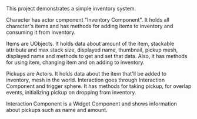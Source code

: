 This project demonstrates a simple inventory system.

Character has actor component "Inventory Component".
It holds all character's items and has methods for adding items to inventory and consuming it from inventory.

Items are UObjects.
It holds data about amount of the item, stackable attribute and max stack size, displayed name, thumbnail, pickup mesh, displayed name and methods to get and set that data.
Also, it has methods for using item, changing item and on adding to inventory.

Pickups are Actors.
It holds data about the item that'll be added to inventory, mesh in the world. Interaction goes through Interaction Component and trigger sphere. It has methods for taking pickup, for overlap events, initializing pickup on dropping from inventory.

Interaction Component is a Widget Component and shows information about pickups such as name and amount.
